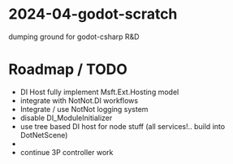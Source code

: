 # 2024-04-godot-scratch
dumping ground for godot-csharp R&D


# Roadmap / TODO

- DI Host fully implement Msft.Ext.Hosting model
- integrate with NotNot.DI workflows
- Integrate / use NotNot logging system
- disable DI_ModuleInitializer
- use tree based DI host for node stuff (all services!..   build into DotNetScene)
- 
- continue 3P controller work
